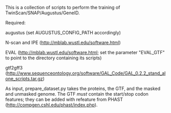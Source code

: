 This is a collection of scripts to perform the training of TwinScan/SNAP/Augustus/GeneID.

Required:

augustus	(set AUGUSTUS_CONFIG_PATH accordingly)

N-scan and IPE	(http://mblab.wustl.edu/software.html)

EVAL   	   	(http://mblab.wustl.edu/software.html; set the parameter "EVAL_GTF" to point to the directory containing its scripts)

gtf2gff3	(http://www.sequenceontology.org/software/GAL_Code/GAL_0.2.2_stand_alone_scripts.tar.gz)


As input, prepare_dataset.py takes the proteins, the GTF, and the masked and unmasked genome. The GTF *must* contain the
start/stop codon features; they can be added with refeature from PHAST (http://compgen.cshl.edu/phast/index.php).